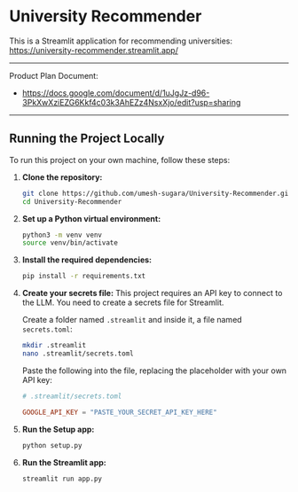 # University Recommender

This is a Streamlit application for recommending universities:  https://university-recommender.streamlit.app/

---
Product Plan Document:
 - https://docs.google.com/document/d/1uJgJz-d96-3PkXwXziEZG6Kkf4c03k3AhEZz4NsxXjo/edit?usp=sharing
---
## Running the Project Locally

To run this project on your own machine, follow these steps:

1.  **Clone the repository:**
    ```bash
    git clone https://github.com/umesh-sugara/University-Recommender.git
    cd University-Recommender
    ```

2.  **Set up a Python virtual environment:**
    ```bash
    python3 -m venv venv
    source venv/bin/activate
    ```

3.  **Install the required dependencies:**
    ```bash
    pip install -r requirements.txt
    ```

4.  **Create your secrets file:**
    This project requires an API key to connect to the LLM. You need to create a secrets file for Streamlit.

    Create a folder named `.streamlit` and inside it, a file named `secrets.toml`:
    ```bash
    mkdir .streamlit
    nano .streamlit/secrets.toml
    ```
    Paste the following into the file, replacing the placeholder with your own API key:
    ```toml
    # .streamlit/secrets.toml

    GOOGLE_API_KEY = "PASTE_YOUR_SECRET_API_KEY_HERE"
    ```
5.  **Run the Setup app:**
    ```bash
    python setup.py
    ```
6.  **Run the Streamlit app:**
    ```bash
    streamlit run app.py
    ```
